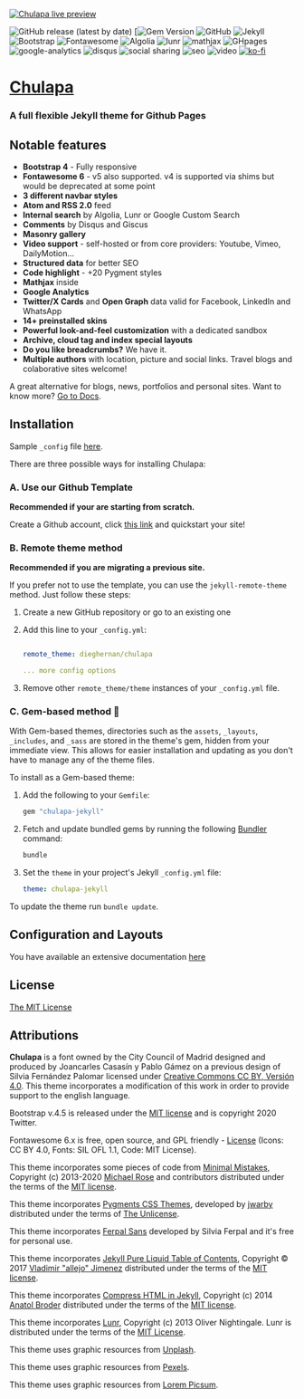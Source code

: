 [![Chulapa live
preview](https://dieghernan.github.io/chulapa/assets/img/site/banner.png "live preview")](https://dieghernan.github.io/chulapa/)

![GitHub release (latest by
date)](https://img.shields.io/github/v/release/dieghernan/chulapa) [![Gem
Version](https://img.shields.io/gem/v/chulapa-jekyll?color=success)
![GitHub](https://img.shields.io/github/license/dieghernan/chulapa)
![Jekyll](https://img.shields.io/badge/jekyll-%3E%3D3.8.7-blue)
![Bootstrap](https://img.shields.io/badge/bootstrap-4.5.0-blue)
![Fontawesome](https://img.shields.io/badge/fontawesome-6.x-blue)
![Algolia](https://img.shields.io/badge/algolia-4.x-blue)
![lunr](https://img.shields.io/badge/lunr-2.x-blue)
![mathjax](https://img.shields.io/badge/mathjax-3.x-blue)
![GHpages](https://img.shields.io/badge/gh--pages-ready-succes)
![google-analytics](https://img.shields.io/badge/google--analytics-ready-succes)
![disqus](https://img.shields.io/badge/disqus-ready-succes) ![social
sharing](https://img.shields.io/badge/social--sharing-ready-succes)
![seo](https://img.shields.io/badge/seo-ready-succes)
![video](https://img.shields.io/badge/video--support-ok-succes)
[![ko-fi](https://img.shields.io/badge/buy%20me%20a%20coffee-donate-yellow.svg)](https://ko-fi.com/dieghernan)

# [Chulapa](https://dieghernan.github.io/chulapa/)

### A full flexible Jekyll theme for Github Pages

## Notable features

-   **Bootstrap 4** - Fully responsive
-   **Fontawesome 6** - v5 also supported. v4 is supported via shims but would
    be deprecated at some point
-   **3 different navbar styles**
-   **Atom and RSS 2.0** feed
-   **Internal search** by Algolia, Lunr or Google Custom Search
-   **Comments** by Disqus and Giscus
-   **Masonry gallery**
-   **Video support** - self-hosted or from core providers: Youtube, Vimeo,
    DailyMotion...
-   **Structured data** for better SEO
-   **Code highlight** - +20 Pygment styles
-   **Mathjax** inside
-   **Google Analytics**
-   **Twitter/X Cards** and **Open Graph** data valid for Facebook, LinkedIn and
    WhatsApp
-   **14+ preinstalled skins**
-   **Powerful look-and-feel customization** with a dedicated sandbox
-   **Archive, cloud tag and index special layouts**
-   **Do you like breadcrumbs?** We have it.
-   **Multiple authors** with location, picture and social links. Travel blogs
    and colaborative sites welcome!

A great alternative for blogs, news, portfolios and personal sites. Want to know
more? [Go to Docs](https://dieghernan.github.io/chulapa/docs/01-install).

## Installation

Sample `_config` file
[here](https://github.com/dieghernan/chulapa/blob/master/_config.yml).

There are three possible ways for installing Chulapa:

### A. Use our Github Template

**Recommended if your are starting from scratch.**

Create a Github account, click [this
link](https://github.com/dieghernan/chulapa-101/generate) and quickstart your
site!

### B. Remote theme method

**Recommended if you are migrating a previous site.**

If you prefer not to use the template, you can use the `jekyll-remote-theme`
method. Just follow these steps:

1.  Create a new GitHub repository or go to an existing one

2.  Add this line to your `_config.yml`:

    ``` yaml

    remote_theme: dieghernan/chulapa

    ... more config options
    ```

3.  Remove other `remote_theme/theme` instances of your `_config.yml` file.

### C. Gem-based method 💎

With Gem-based themes, directories such as the `assets`, `_layouts`,
`_includes`, and `_sass` are stored in the theme's gem, hidden from your
immediate view. This allows for easier installation and updating as you don't
have to manage any of the theme files.

To install as a Gem-based theme:

1.  Add the following to your `Gemfile`:

    ``` ruby
    gem "chulapa-jekyll"
    ```

2.  Fetch and update bundled gems by running the following
    [Bundler](https://bundler.io/) command:

    ``` bash
    bundle
    ```

3.  Set the `theme` in your project's Jekyll `_config.yml` file:

    ``` yaml
    theme: chulapa-jekyll
    ```

To update the theme run `bundle update`.

## Configuration and Layouts

You have available an extensive documentation
[here](https://dieghernan.github.io/chulapa/docs/01-install)

## License

[The MIT License](https://dieghernan.github.io/chulapa/license)

## Attributions

**Chulapa** is a font owned by the City Council of Madrid designed and produced
by Joancarles Casasín y Pablo Gámez on a previous design of Silvia Fernández
Palomar licensed under [Creative Commons CC BY, Versión
4.0](https://creativecommons.org/licenses/by/4.0/). This theme incorporates a
modification of this work in order to provide support to the english language.

Bootstrap v.4.5 is released under the [MIT
license](https://github.com/twbs/bootstrap/blob/v4.5.0/LICENSE) and is copyright
2020 Twitter.

Fontawesome 6.x is free, open source, and GPL friendly -
[License](https://fontawesome.com/license/free) (Icons: CC BY 4.0, Fonts: SIL
OFL 1.1, Code: MIT License).

This theme incorporates some pieces of code from [Minimal
Mistakes](https://mmistakes.github.io/minimal-mistakes/), Copyright (c)
2013-2020 [Michael Rose](https://mademistakes.com/) and contributors distributed
under the terms of the [MIT
license](https://github.com/mmistakes/minimal-mistakes/blob/master/LICENSE).

This theme incorporates [Pygments CSS
Themes](http://jwarby.github.io/jekyll-pygments-themes/languages/javascript.html),
developed by [jwarby](https://github.com/jwarby/) distributed under the terms of
[The
Unlicense](https://github.com/jwarby/jekyll-pygments-themes/blob/master/UNLICENSE.txt).

This theme incorporates [Ferpal
Sans](https://www.silviaferpal.com/portfolio-1/ferpalsans) developed by Silvia
Ferpal and it's free for personal use.

This theme incorporates [Jekyll Pure Liquid Table of
Contents](https://github.com/allejo/jekyll-toc), Copyright © 2017 [Vladimir
"allejo" Jimenez](https://github.com/allejo) distributed under the terms of the
[MIT license](https://github.com/allejo/jekyll-toc/blob/master/LICENSE.MIT.md).

This theme incorporates [Compress HTML in Jekyll](http://jch.penibelst.de/),
Copyright (c) 2014 [Anatol Broder](https://github.com/penibelst) distributed
under the terms of the [MIT
license](https://github.com/penibelst/jekyll-compress-html/blob/master/LICENSE).

This theme incorporates [Lunr](http://lunrjs.com), Copyright (c) 2013 Oliver
Nightingale. Lunr is distributed under the terms of the [MIT
License](https://github.com/olivernn/lunr.js/blob/master/LICENSE).

This theme uses graphic resources from
[Unplash](https://unsplash.com/@dieghernan/collections).

This theme uses graphic resources from
[Pexels](https://www.pexels.com/@dieghernan-3081919/collections/).

This theme uses graphic resources from [Lorem Picsum](https://picsum.photos/).
